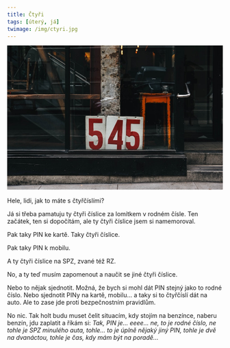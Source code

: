 ```yaml
---
title: Čtyři
tags: [úterý, já]
twimage: /img/ctyri.jpg
---
```


![cover](/img/ctyri.jpg)

Hele, lidi, jak to máte s čtyřčíslími?

Já si třeba pamatuju ty čtyři číslice za lomítkem v rodném čísle. Ten začátek, ten si dopočítám, ale ty čtyři číslice jsem si namemoroval.

Pak taky PIN ke kartě. Taky čtyři číslice.

Pak taky PIN k mobilu.

A ty čtyři číslice na SPZ, zvané též RZ.

No, a ty teď musím zapomenout a naučit se jiné čtyři číslice.

Nebo to nějak sjednotit. Možná, že bych si mohl dát PIN stejný jako to rodné číslo. Nebo sjednotit PINy na kartě, mobilu... a taky si to čtyřčíslí dát na auto. Ale to zase jde proti bezpečnostním pravidlům.

No nic. Tak holt budu muset čelit situacím, kdy stojím na benzínce, naberu benzín, jdu zaplatit a říkám si: _Tak, PIN je... eeee... ne, to je rodné číslo, ne tohle je SPZ minulého auta, tohle... to je úplně nějaký jiný PIN, tohle je dvě na dvanáctou, tohle je čas, kdy mám být na poradě..._